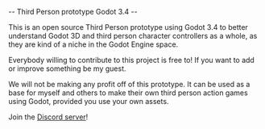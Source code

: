 -- Third Person prototype Godot 3.4 --

This is an open source Third Person prototype using Godot 3.4 to better understand Godot 3D and third person character controllers as a whole, as they are kind of a niche in the Godot Engine space.

Everybody willing to contribute to this project is free to! If you want to add or improve something be my guest.

We will not be making any profit off of this prototype. It can be used as a base for myself and others to make their own third person action games using Godot, provided you use your own assets.

Join the [Discord server](discord.gg/snnCQSmJcr)!
